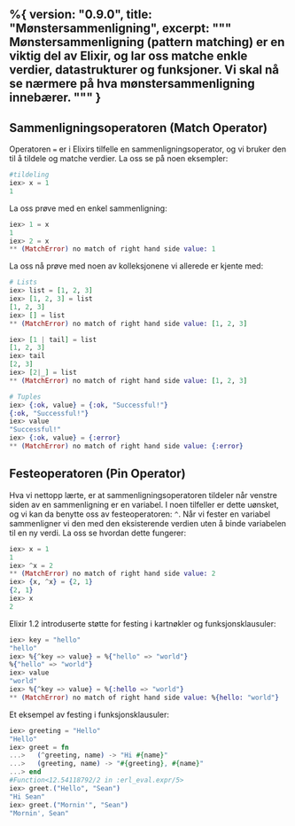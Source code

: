 %{
  version: "0.9.0",
  title: "Mønstersammenligning",
  excerpt: """
  Mønstersammenligning (pattern matching) er en viktig del av Elixir, og lar oss matche enkle verdier, datastrukturer og funksjoner. Vi skal nå se nærmere på hva mønstersammenligning innebærer.
  """
}
---

## Sammenligningsoperatoren (Match Operator)

Operatoren `=` er i Elixirs tilfelle en sammenligningsoperator, og vi bruker den til å tildele og matche verdier. La oss se på noen eksempler:

```elixir
#tildeling
iex> x = 1
1
```

La oss prøve med en enkel sammenligning:

```elixir
iex> 1 = x
1
iex> 2 = x
** (MatchError) no match of right hand side value: 1
```

La oss nå prøve med noen av kolleksjonene vi allerede er kjente med:

```elixir
# Lists
iex> list = [1, 2, 3]
iex> [1, 2, 3] = list
[1, 2, 3]
iex> [] = list
** (MatchError) no match of right hand side value: [1, 2, 3]

iex> [1 | tail] = list
[1, 2, 3]
iex> tail
[2, 3]
iex> [2|_] = list
** (MatchError) no match of right hand side value: [1, 2, 3]

# Tuples
iex> {:ok, value} = {:ok, "Successful!"}
{:ok, "Successful!"}
iex> value
"Successful!"
iex> {:ok, value} = {:error}
** (MatchError) no match of right hand side value: {:error}
```

## Festeoperatoren (Pin Operator)

Hva vi nettopp lærte, er at sammenligningsoperatoren tildeler når venstre siden av en sammenligning er en variabel. I noen tilfeller er dette uønsket, og vi kan da benytte oss av festeoperatoren: `^`.
Når vi fester en variabel sammenligner vi den med den eksisterende verdien uten å binde variabelen til en ny verdi. La oss se hvordan dette fungerer:


```elixir
iex> x = 1
1
iex> ^x = 2
** (MatchError) no match of right hand side value: 2
iex> {x, ^x} = {2, 1}
{2, 1}
iex> x
2
```

Elixir 1.2 introduserte støtte for festing i kartnøkler og funksjonsklausuler:

```elixir
iex> key = "hello"
"hello"
iex> %{^key => value} = %{"hello" => "world"}
%{"hello" => "world"}
iex> value
"world"
iex> %{^key => value} = %{:hello => "world"}
** (MatchError) no match of right hand side value: %{hello: "world"}
```

Et eksempel av festing i funksjonsklausuler:

```elixir
iex> greeting = "Hello"
"Hello"
iex> greet = fn
...>   (^greeting, name) -> "Hi #{name}"
...>   (greeting, name) -> "#{greeting}, #{name}"
...> end
#Function<12.54118792/2 in :erl_eval.expr/5>
iex> greet.("Hello", "Sean")
"Hi Sean"
iex> greet.("Mornin'", "Sean")
"Mornin', Sean"
```

